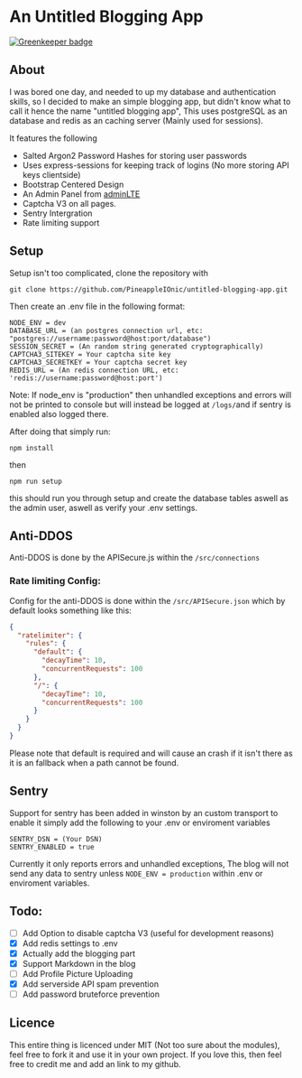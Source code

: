 
# An Untitled Blogging App

[![Greenkeeper badge](https://badges.greenkeeper.io/PineappleIOnic/untitled-blogging-app.svg)](https://greenkeeper.io/)

## About
I was bored one day, and needed to up my database and authentication skills, so I decided to make an simple blogging app, but didn't know what to call it hence the name "untitled blogging app", This uses postgreSQL as an database and redis as an caching server (Mainly used for sessions).

It features the following

 - Salted Argon2 Password Hashes for storing user passwords
 - Uses express-sessions for keeping track of logins (No more storing API keys clientside)
- Bootstrap Centered Design
- An Admin Panel from [adminLTE](https://github.com/ColorlibHQ/AdminLTE)
- Captcha V3 on all pages.
- Sentry Intergration
- Rate limiting support

## Setup
Setup isn't too complicated, clone the repository with

    git clone https://github.com/PineappleIOnic/untitled-blogging-app.git
   Then create an .env file in the following format:
   

    NODE_ENV = dev
    DATABASE_URL = (an postgres connection url, etc: "postgres://username:password@host:port/database")
    SESSION_SECRET = (An random string generated cryptographically)
    CAPTCHA3_SITEKEY = Your captcha site key
    CAPTCHA3_SECRETKEY = Your captcha secret key
    REDIS_URL = (An redis connection URL, etc: 'redis://username:password@host:port')

Note:  If node_env is "production" then unhandled exceptions and errors will not be printed to console but will instead be logged at `/logs/`and if sentry is enabled also logged there.

After doing that simply run:

    npm install
  then

    npm run setup
this should run you through setup and create the database tables aswell as the admin user, aswell as verify your .env settings.

## Anti-DDOS
Anti-DDOS is done by the APISecure.js within the `/src/connections`
### Rate limiting Config:
Config for the anti-DDOS is done within the `/src/APISecure.json` which by default looks something like this:
```json
{
  "ratelimiter": {
    "rules": {
      "default": {
        "decayTime": 10,
        "concurrentRequests": 100
      },
      "/": {
        "decayTime": 10,
        "concurrentRequests": 100
      }
    }
  }
}
```
Please note that default is required and will cause an crash if it isn't there as it is an fallback when a path cannot be found.

## Sentry
Support for sentry has been added in winston by an custom transport to enable it simply add the following to your .env or enviroment variables

```
SENTRY_DSN = (Your DSN)
SENTRY_ENABLED = true
```
Currently it only reports errors and unhandled exceptions,
The blog will not send any data to sentry unless `NODE_ENV = production` within .env or enviroment variables.

## Todo:

 - [ ] Add Option to disable captcha V3 (useful for development reasons)
 - [x] Add redis settings to .env
 - [x] Actually add the blogging part
 - [x] Support Markdown in the blog
 - [ ] Add Profile Picture Uploading
 - [x] Add serverside API spam prevention
 - [ ] Add password bruteforce prevention
## Licence
This entire thing is licenced under MIT (Not too sure about the modules), feel free to fork it and use it in your own project. If you love this, then feel free to credit me and add an link to my github.

